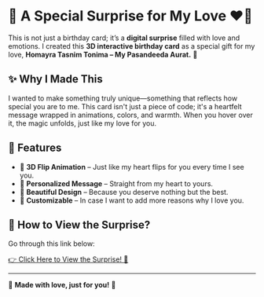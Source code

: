 # 🎉 A Special Surprise for My Love ❤️🎂  

This is not just a birthday card; it’s a **digital surprise** filled with love and emotions. I created this **3D interactive birthday card** as a special gift for my love, **Homayra Tasnim Tonima – My Pasandeeda Aurat.** 💖  

## ✨ Why I Made This  
I wanted to make something truly unique—something that reflects how special you are to me. This card isn't just a piece of code; it's a heartfelt message wrapped in animations, colors, and warmth. When you hover over it, the magic unfolds, just like my love for you.  

## 💝 Features  
- 🎈 **3D Flip Animation** – Just like my heart flips for you every time I see you.  
- 🎂 **Personalized Message** – Straight from my heart to yours.  
- 🎨 **Beautiful Design** – Because you deserve nothing but the best.  
- 💌 **Customizable** – In case I want to add more reasons why I love you.  

## 🎁 How to View the Surprise?  
Go through this link below:  

[👉 Click Here to View the Surprise! 🎊](https://rohitabdullah.github.io/Birthday/)  

---

💖 **Made with love, just for you!** 💖  


